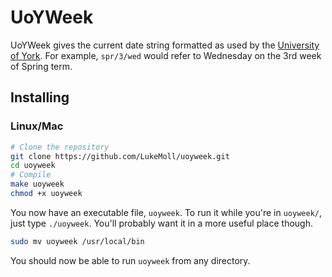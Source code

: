 # UoYWeek
UoYWeek gives the current date string formatted as used by the [University of York](https://www.york.ac.uk/). For example, `spr/3/wed` would refer to Wednesday on the 3rd week of Spring term.

## Installing
### Linux/Mac
```bash
# Clone the repository
git clone https://github.com/LukeMoll/uoyweek.git
cd uoyweek
# Compile
make uoyweek
chmod +x uoyweek
```
You now have an executable file, `uoyweek`. To run it while you're in `uoyweek/`, just type `./uoyweek`. You'll probably want it in a more useful place though.
```bash
sudo mv uoyweek /usr/local/bin
```
You should now be able to run `uoyweek` from any directory.

<!-- TODO Windows instructions -->
